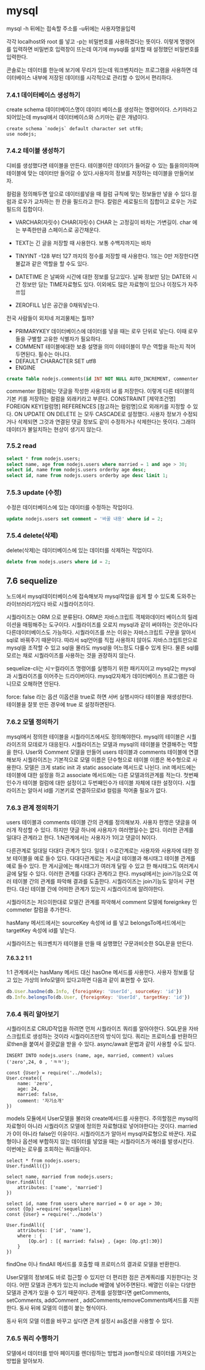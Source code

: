 # mysql

mysql -h 뒤에는 접속할 주소를 -u뒤에는 사용자명을입력

각각 localhost와 root 를 넣고 -p는 비밀번호를 사용하겠다는 뜻이다. 이렇게 명령어를 입력하면 비밀번호 입력창이 뜨는데 여기에 mysql를 설치할 때 설정했던 비밀번호를 입력한다. 

콘솔로는 데이터를 한눈에 보기에 무리가 있는데 워크벤치라는 프로그램을 사용하면 데이터베이스 내부에 저장된 데이터를 시각적으로 관리할 수 있어서 편리하다. 

### 7.4.1 데이터베이스 생성하기 

create schema 데이터베이스명이 데이터 베이스를 생성하는 명령어이다. 스키마라고 되어있는데 mysql에서 데이터베이스와 스키마는 같은 개념이다. 

```mysql
create schema `nodejs` default character set utf8;
use nodejs;
```

### 7.4.2 테이블 생성하기
디비를 생성했다면 테이블을 만든다. 테이블이란 데이터가 들어갈 수 있는 틀을의미하며 테이블에 맞는 데이터만 들어갈 수 있다.사용자의 정보를 저장하는 테이블을 만들어보자.

컬럼을 정의해두면 앞으로 데이터를넣을 때 컬럼 규칙에 맞는 정보들만 넣을 수 있다.컬럼과 로우가 교차하는 한 칸을 필드라고 한다. 칼럼은 세로필드의 집합이고 로우는 가로필드의 집합이다. 

- VARCHAR(자릿수) CHAR(자릿수) CHAR 는 고정길이 바차는 가변길이. char 에는 부족한만큼 스페이스로 공간채운다.
- TEXT는 긴 글을 저장할 때 사용한다. 보통 수백자까지는 바차
- TINYINT -128 부터 127 까지의 정수를 저장할 때 사용한다.  1또는 0만 저장한다면 불값과 같은 역할을 할 수도 있다. 
- DATETIME 은 날짜와 시간에 대한 정보를 담고있다. 날짜 정보만 담는 DATE와 시간 정보만 담는 TIME자료형도 있다. 이외에도 많은 자료형이 있으나 이정도가 자주쓰임

- ZEROFILL 남은 공간을 0채워넣는다.

전국 사람들이 외치네 저괴물체는 뭘까?

- PRIMARYKEY 데이터베이스에 데이터를 넣을 때는 로우 단위로 넣는다. 이때 로우들을 구별할 고유한 식별자가 필요하다. 
- COMMENT 테이블에대한 보충 설명을 의미 이테이블이 무슨 역할을 하는지 적어두면된다. 필수는 아니다.
- DEFAULT CHARACTER SET utf8 
- ENGINE 

```sql
create Table nodejs.comments(id INT NOT NULL AUTO_INCREMENT, commenter INT NOT NULL, comment VARCHAR(100) NOT NULL, created_at DATETIME NOT NULL DEFAULT now(), PRIMARY KEY(id), INDEX commenter_idx(commenter ASC), CONSTRAINT commenter FOREIGN KEY (commenter) REFERENCES nodejs.users (id) ON DELETE CASCADE ON UPDATE CASCADE) COMMENT = '댓글' DEFAULT CHARSET=utf8mb4 ENGINE=InnoDB;
```

commenter 컬럼에는 댓글을 작성한 사용자의 id 를 저장한다. 이렇게 다른 테이블의 기본 키를 저장하는 컬럼을 외래키라고 부른다. CONSTRAINT [제약조건명] FOREIGN KEY[컬럼명] REFERENCES [참고하는 컬럼명]으로 외래키를 지정할 수 있다. ON UPDATE ON DELETE 는 모두  CASCADE로 설정했다. 사용자 정보가 수정되거나 삭제되면 그것과 연결된 댓글 정보도 같이 수정하거나 삭제한다는 뜻이다. 그래야 데이터가 불일치하는 현상이 생기지 않는다.

### 7.5.2 read
```sql
select * from nodejs.users;
select name, age from nodejs.users where married = 1 and age > 30;
select id, name from nodejs.users orderby age desc;
select id, name from nodejs.users orderby age desc limit 1;

```


### 7.5.3 update (수정)

수정은 데이터베이스에 있는 데이터를 수정하는 작업이다. 

```sql
update nodejs.users set comment = '바꿀 내용' where id = 2;


```


### 7.5.4 delete(삭제)

delete(삭제)는 데이터베이스에 있는 데이터를 삭제하는 작업이다. 
```sql
delete from nodejs.users where id = 2;

```


## 7.6 sequelize

노드에서 mysql데이터베이스에 접속해보자 mysql작업을 쉽게 할 수 있도록 도와주는 라이브러리가있다 바로 시퀄라이즈이다. 

시퀄라이즈는 ORM 으로 분류된다. ORM은 자바스크립트 객체와데이터 베이스의 릴레이션을 매핑해주는 도구이다. 시퀄라이즈를 오로지 mysql과 같이 써야하는 것은아니다 다른데이터베이스도 가능하다. 시퀄라이즈를 쓰는 이유는 자바스크립트 구문을 알아서 sql로 바꿔주기 때문이다. 따라서 sql언어를 직접 사용하지 않아도 자바스크립트만으로 mysql을 조작할 수 있고 sql을 몰라도 mysql을 어느정도 다룰수 있게 된다. 물론 sql를 모르는 채로 시퀄라이즈를 사용하는 것을 권장하지 않는다.

sequelize-cli는 시ㅜ컬라이즈 명령어를 실행하기 위한 패키지이고 mysql2는  mysql과 시퀄라이즈를 이어주는 드라이버이다. mysql2자체가 데이터베이스 프로그램은 아니므로 오해하면 안된다.

force: false 라는 옵션 이옵션을 true로 하면 서버 실행시마다 테이블을 재생성한다. 테이블을 잘못 만든 경우에 true 로 설정하면된다.


### 7.6.2 모델 정의하기
mysql에서 정의한 테이블을 시퀄라이즈에서도 정의해야한다. mysql의 테이블은 시퀄라이즈의 모데로가 대응된다. 시퀄라이즈는 모델과 mysql의 테이블을 연결해주는 역할을 한다. User와 Comment 모델을 만들어 users 테이블과 comments 테이블에 연결해보자 시퀄라이즈는 기본적으로 모델 이름은 단수형으로 테이블 이름은 복수형으로 사용한다. 모델은 크게 static init 과 static associate 메서드로 나뉜다. init 메서드에는 테이블에 대한 설정을 하고 associate 메서드에는 다른 모델과의관계를 적는다. 첫번째 인수가 테이블 컬럼에 대한 설정이고 두번째인수가 테이블 자체에 대한 설정이다. 시퀄라이즈는 알아서 id를 기본키로 연결하므로id 컬럼을 적어줄 필요가 없다. 


### 7.6.3 관계 정의하기

users 테이블과 comments 테이블 간의 관계를 정의해보자. 사용자 한명은 댓글을 여러개 작성할 수 있다. 하지만 댓글 하나에 사용자가 여러명일수는 없다. 이러한 관계를 일대다 관계라고 한다. 1:N관계에서는 사용자가 1이고 댓글이 N이다.

다른관계로 일대일 다대다 관계가 있다. 일대ㅣㅇ로간계로는 사용자와 사용자에 대한 정보 테이블을 예로 들수 있다. 다대다관계로는 게시글 테이블과 해시태그 테이블 관계를 예로 들수 있다. 한 게시글에는 해시태그가 여러개 달릴 수 있고 한 해시태그도 여러게시글에 달릴 수 있다. 이러한 관계를 다대다 관계라고 한다. mysql에서는 join기능으로 여러 테이블 간의 관계를 파악해 결과를 도출한다. 시퀄라이즈는 join기능도 알아서 구현한다. 대신 테이블 간에 어떠한 관계가 있는지 시퀄라이즈에 알려야한다.

시퀄라이즈는 저으이한대로 모델간 관계를 파악해서 comment 모델에 foreignkey 인 commeter 칼럼을 추가한다. 

hasMany 메서드에서는 sourceKey 속성에 id 를 넣고 belongsTo메서드에서는 targetKey 속성에 id를 넣는다. 

시퀄라이즈는 워크벤치가 테이블을 만들 때 실행했던 구문과비슷한 SQL문을 만든다. 


#### 7.6.3.2 1:1
1:1 관계에서는 hasMany 메서드 대신 hasOne 메서드를 사용한다. 사용자 정보를 담고 있는 가상의 Info모델이 있다고하면 다음과 같이 표현할 수 있다. 
```js
db.User.hasOne(db.Info, {foreignKey: 'UserId', sourceKey: 'id'})
db.Info.belongsTo(db.User, {foreignKey: 'UserId', targetKey: 'id'})
```


### 7.6.4 쿼리 알아보기
시퀄라이즈로 CRUD작업을 하려면 먼저 시퀄라이즈 쿼리를 알아야한다. SQL문을 자바스크립트로 생성하는 것이라 시퀄라이즈만의 방식이 있다. 쿼리는 프로미스를 반환하므로then을 붙여서 결괏값을 받을 수 있다. async/await 문법과 같이 사용할 수도 있다. 

```
INSERT INTO nodejs.users (name, age, married, comment) values ('zero',24, 0 , 'ㅋㅋ');

const {User} = require('../models);
User.create({
    name: 'zero',
    age: 24,
    married: false,
    comment: '자기소개'
})
```


models 모듈에서 User모델을 불러와 create메서드를 사용한다. 주의할점은 mysql의 자료형이 아니라 시퀄라이즈 모델에 정의한 자료형대로 넣어야한다는 것이다. married 가 0이 아니라 false인 이유이다. 시퀄라이즈가 알아서 mysql자료형으로 바꾼다. 자료형이나 옵션에 부합하지 않는 데이터를 넣었을 때는 시퀄라이즈가 에러를 발생시킨다. 이번에는 로우를 조회하는 쿼리들이다.

```
select * from nodejs.users;
User.findAll({})

select name, married from nodejs.users;
User.findAll({
    attributes: ['name', 'married']
})

select id, name from users where married = 0 or age > 30;
const {Op} =require('sequelize)
const {User} = require('../models')

User.findAll({
    attributes: ['id', 'name'],
    where : {
        [Op.or] : [{ married: false} , {age: [Op.gt]:30}]
    }
})
```

findOne 이나 findAll 메서드를 호출할 때 프로미스의 결과로 모델을 반환한다.

User모델의 정보에도 바로 접근할 수 있지만 더 편리한 점은 관계쿼리를 지원한다는 것이다.  어떤 모델과 관계가 있는지 include 배열에 넣어주면된다. 배열인 이유는 다양한 모델과 관계가 있을 수 있기 때문이다. 
관계를 설정했다면 getComments, setComments, addComment , addComments,removeComments메서드를 지원한다. 동사 뒤에 모델의 이름이 붙는 형식이다.

동사 뒤의 모델 이름을 바꾸고 싶다면 관계 설정시 as옵션을 사용할 수 있다. 


### 7.6.5 쿼리 수행하기 

모델에서 데이터를 받아 페이지를 렌더링하는 방법과 json형식으로 데이터를 가져오는 방법을 알아보자.

